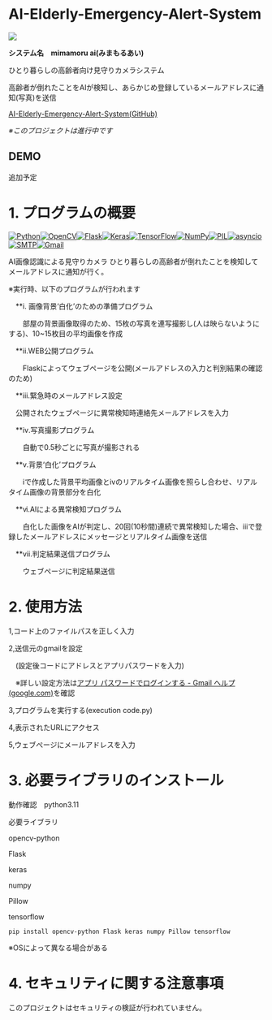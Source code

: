 # AI-Elderly-Emergency-Alert-System  



**![](https://lh7-us.googleusercontent.com/Dtkq6wnDS8QQn93AcJd_wP4oDmzrfZfXeLC_-vwLTux5sFtIHBjO5F8Bh1dJHjjfqTx0EH8ph4T3ezxOpiUFoYFp0ke1NlF7gypYD5zttpEnXMx_KzK41EYewPRahTaAlnkMIwdI4SrotIF0Hbkb8bs)**

**システム名　mimamoru ai(みまもるあい)**

ひとり暮らしの高齢者向け見守りカメラシステム

高齢者が倒れたことをAIが検知し、あらかじめ登録しているメールアドレスに通知(写真)を送信

[AI-Elderly-Emergency-Alert-System(GitHub)](https://github.com/60C60/AI-Elderly-Emergency-Alert-System)

*※このプロジェクトは進行中です*

## DEMO

追加予定





# 1. プログラムの概要

[![Python](https://img.shields.io/badge/Python-3776AB?style=for-the-badge&logo=python&logoColor=white)](https://www.python.org/)[![OpenCV](https://img.shields.io/badge/OpenCV-5C3EE8?style=for-the-badge&logo=opencv&logoColor=white)](https://opencv.org/)[![Flask](https://img.shields.io/badge/Flask-000000?style=for-the-badge&logo=flask&logoColor=white)](https://flask.palletsprojects.com/)[![Keras](https://img.shields.io/badge/Keras-D00000?style=for-the-badge&logo=keras&logoColor=white)](https://keras.io/)[![TensorFlow](https://img.shields.io/badge/TensorFlow-FF6F00?style=for-the-badge&logo=tensorflow&logoColor=white)](https://www.tensorflow.org/)[![NumPy](https://img.shields.io/badge/NumPy-013243?style=for-the-badge&logo=numpy&logoColor=white)](https://numpy.org/)[![PIL](https://img.shields.io/badge/PIL-512BD4?style=for-the-badge&logo=pillow&logoColor=white)](https://pillow.readthedocs.io/en/stable/)[![asyncio](https://img.shields.io/badge/asyncio-00C49F?style=for-the-badge&logo=python&logoColor=white)](https://docs.python.org/3/library/asyncio.html)[![SMTP](https://img.shields.io/badge/SMTP-0072C6?style=for-the-badge&logo=mail.ru&logoColor=white)](https://en.wikipedia.org/wiki/Simple_Mail_Transfer_Protocol)[![Gmail](https://img.shields.io/badge/Gmail-EA4335?style=for-the-badge&logo=gmail&logoColor=white)](https://www.gmail.com/)

AI画像認識による見守りカメラ
ひとり暮らしの高齢者が倒れたことを検知してメールアドレスに通知が行く。


※実行時、以下のプログラムが行われます

　**i. 画像背景‘白化’のための準備プログラム

 　　部屋の背景画像取得のため、15枚の写真を連写撮影し(人は映らないようにする)、10~15枚目の平均画像を作成

　**ii.WEB公開プログラム

 　　Flaskによってウェブページを公開(メールアドレスの入力と判別結果の確認のため)

　**iii.緊急時のメールアドレス設定

   　公開されたウェブページに異常検知時連絡先メールアドレスを入力

　**ⅳ.写真撮影プログラム

 　　自動で0.5秒ごとに写真が撮影される

　**ⅴ.背景‘白化’プログラム

 　　iで作成した背景平均画像とⅳのリアルタイム画像を照らし合わせ、リアルタイム画像の背景部分を白化

　**ⅵ.AIによる異常検知プログラム

 　　白化した画像をAIが判定し、20回(10秒間)連続で異常検知した場合、iiiで登録したメールアドレスにメッセージとリアルタイム画像を送信
   
　**ⅶ.判定結果送信プログラム

　　ウェブページに判定結果送信
 　　


# 2. 使用方法
1,コード上のファイルパスを正しく入力

2,送信元のgmailを設定

　(設定後コードにアドレスとアプリパスワードを入力)

　※詳しい設定方法は[アプリ パスワードでログインする - Gmail ヘルプ (google.com)](https://support.google.com/mail/answer/185833?hl=ja)を確認

3,プログラムを実行する(execution code.py)

4,表示されたURLにアクセス

5,ウェブぺージにメールアドレスを入力

# 3. 必要ライブラリのインストール
動作確認　python3.11

必要ライブラリ

opencv-python

Flask

keras

numpy

Pillow

tensorflow

```
pip install opencv-python Flask keras numpy Pillow tensorflow

```
※OSによって異なる場合がある

# 4. セキュリティに関する注意事項

このプロジェクトはセキュリティの検証が行われていません。
